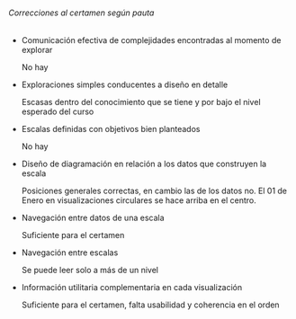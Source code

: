###### Correcciones al certamen según pauta

- Comunicación efectiva de complejidades encontradas al momento de explorar

	No hay

- Exploraciones simples conducentes a diseño en detalle

	Escasas dentro del conocimiento que se tiene y por bajo el nivel esperado del curso

- Escalas definidas con objetivos bien planteados

	No hay

- Diseño de diagramación en relación a los datos que construyen la escala

	Posiciones generales correctas, en cambio las de los datos no. El 01 de Enero en visualizaciones circulares se hace arriba en el centro. 

- Navegación entre datos de una escala                                

  Suficiente para el certamen

- Navegación entre escalas                                            

  Se puede leer solo a más de un nivel

- Información utilitaria complementaria en cada visualización  

  Suficiente para el certamen, falta usabilidad y coherencia en el orden

